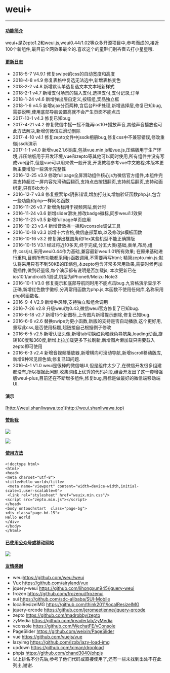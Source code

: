 # weui+
---
#### [功能简介](http://weixin.yoby123.cn/weui/)  
weui+是Zepto1.2和weui.js,weui0.44/1.02等众多开源项目中,参考而成的,接近100个新组件,最目前全网效果最全的.喜欢这个的童鞋们别吝啬去打小星星哦.
#### [更新日志](http://weixin.yoby123.cn/weui/c/help1.html)
- 2018-5-7 V4.9.1 修复swipe的css的自动宽度和高度
- 2018-4-8 v4.9 修复表格中复选无法选中,新增表格变色
- 2018-2-2 v4.8 新增默认单选复选文本文本域新样式
- 2018-2-1 v4.7 新增支付场景的输入支付,选择支付,支付记录,订单
- 2018-1-24 v4.6 新增弹出层自定义,按钮组,奖品独立框
- 2018-1-6 v4.5 新增ajax分页两种,含后台PHP处理,新增选择层,修复已知bug,需要说明,使用底部导航设置高就不会产生页面不能点击
- 2017-10-1 v4.3 修复已知bug
- 2017-4-21 v4.2 修复微信中摇一摇不能再ios10+播放声音,其他声音播放也可此方法解决,新增仿微信左滑动删除
- 2017-4-10 v4.1 修复zepto文件中jssdk相册bug,修复css中不兼容错误,修改重做jssdk演示
- 2017-1-1 v4.0 新增vue2.1.6类库,包括vue.min.js和vue.js,压缩版用于生产环境,非压缩版用于开发环境,vue和zepto等其他可以同时使用,所有组件并没有写成vue组件,但是vue可以用来做一般开发,开发教程参考vue中文教程;本版本更新主要增加一些演示完整性
- 2016-12-25 v3.9 修改fullpage全屏滑动组件核心js为微信官方组件,本组件完美支持超过一屏内容先滑动后翻页,支持点击按钮翻页,支持前后翻页,支持动画绑定,只有6kb大小
- 2016-12-7 v3.8  修复搜索1px阴影错误,增加打分js,增加验证函数php.js,包含一些功能和php一样同名函数
- 2016-11-26 v3.7 新增角标用于视频网站,倒计时
- 2016-11-24 v3.6 新增slider滑块,修改badge徽标,同步weui1.1效果
- 2016-11-23 v3.5 新增fullpage单页应用
- 2016-10-23 v3.4 新增音效摇一摇和vconsole调试工具
- 2016-10-18 v3.3 新增十六宫格,微信底部菜单,以及修改js模板函数
- 2016-10-16 v3.2 修复弹出框圆角和flex某些机型不能正确排版
- 2016-10-15 V3.1 经过将近10多天,终于完成,分五大类(基础,表单,布局,组件,css/js),采用weui0.44作为基础,兼容最新weui1.01所有效果;
在原来基础进行重构,目前所有功能都采用js函数调用,不需要再写html;
精简zepto.min.js;默认将采用只有不到50KB的压缩包,本zepto包含非常多常用效果,需要时候再加载插件,做到轻量级,每个演示都有说明是否加载js;
本次更新已在ios10.1/android5.1测试,机型为iPhone6/Meizu Note3
- 2016-10-1 V3.0 修复提示和底部导航同时用不能点击bug.九宫格演示显示不正确,新增红色数字徽标,分离常用函数为php.js,本函数不使用任何库,名称采用php同函数名.
- 2016-9-4 V2.9  新增手风琴,支持独立和组合调用 
- 2016-7-26 v2.8  升级weui为0.43,微信weui官方修复了已知bug.
- 2016-6-18 v2.7  新增15个新图标,上传图片新增提示删除,修复已知bug.
- 2016-6-6 v2.6   替换swipe为更小函数,新版的支持是否自动播放,这个更好用,重写此css,是否使用标题,超链接自己根据例子修改 
- 2016-6-5  v2.5  新增认证头像,新增tab切换红色和绿色导航条,loading动画,旋转180度和360度,新增上拉加载更多下拉刷新,新增图片懒加载只需要载入zepto即可使用   
- 2016-6-3  v2.4  新增音视频播放器,新增横向可滚动导航,新增iscroll移动版库,新增9种常见颜色值;修复已知问题.   
- 2016-4-1 V1.0 weui是很棒的微信端UI,但是组件太少了,在微信开发很多组建都没有,所以根据此问题,收集网络上优秀的代码片段,组合开发出了这一套增强版weui-plus,目前还在不断增多组件,修复bug,目标是做最好的微信端移动端UI.

#### 演示

[http://weui.shanliwawa.top](http://weui.shanliwawa.top)
#### [赞助我](#)
![](https://we7.shanliwawa.top/wechat.jpg)  

![](https://we7.shanliwawa.top/alipay.jpg)

#### [使用方法](http://www.kancloud.cn/logoove/we7/249788)
~~~
<!doctype html>
<html>
<head>
<meta charset="utf-8">
<title>Hello world</title>
 <meta name="viewport" content="width=device-width,initial-scale=1,user-scalable=0">
 <link rel="stylesheet" href="weuix.min.css"/>
<script src="zepto.min.js"></script>
</head>
<body ontouchstart  class="page-bg">
<div class="page-bd-15">
Hello World
</div>
</body>
</html>
~~~
####  [已使用公众号或移动网站](#)
![](https://we7.shanliwawa.top/mx.jpg)

#### [友情感谢](#)
- weui<https://github.com/weui/weui>
- Vux <https://github.com/airyland/vux>
- jquery-weui <https://github.com/lihongxun945/jquery-weui>
- frozen <https://github.com/frozenui/frozenui>
- sui <https://github.com/sdc-alibaba/SUI-Mobile>
- localResizeIMG <https://github.com/think2011/localResizeIMG>
- jquery-qrcode <https://github.com/jeromeetienne/jquery-qrcode>
- zepto <https://github.com/madrobby/zepto>
- zyMedia <https://github.com/ireaderlab/zyMedia>
- vconsole <https://github.com/WechatFE/vConsole>
- PageSlider <https://github.com/weixin/PageSlider>
- vue <https://github.com/vuejs/vue>
- lazyimg <https://github.com/lzxb/lazy-load-img>
- updown <https://github.com/ximan/dropload>
- phpjs <https://github.com/chand3040/phpjs>
- 以上排名不分先后,参考了他们代码或直接使用了,还有一些未找到出处不在此列出,谢谢.